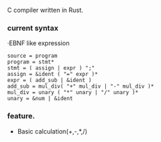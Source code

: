 C compiler written in Rust.

### current syntax
·EBNF like expression
```
source = program
program = stmt*
stmt = ( assign | expr ) ";"
assign = &ident ( "=" expr )*
expr = ( add_sub | &ident )
add_sub = mul_div( "+" mul_div | "-" mul_div )*
mul_div = unary ( "*" unary | "/" unary )*
unary = &num | &ident
```

### feature.
* Basic calculation(+,-,*,/)